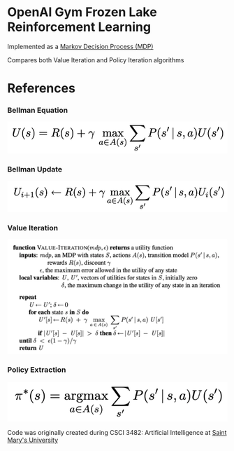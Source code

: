 # OpenAI Gym Frozen Lake Reinforcement Learning
Implemented as a [Markov Decision Process (MDP)](https://en.wikipedia.org/wiki/Markov_decision_process)

Compares both Value Iteration and Policy Iteration algorithms
# References
### Bellman Equation
![Bellman Equation](references/bellman_equation.png)
### Bellman Update
![Bellman Update](references/bellman_update.png)
### Value Iteration
![Value Iteration](references/value_iteration.png)
### Policy Extraction
![Policy Extraction](references/select_action.png)

Code was originally created during CSCI 3482: Artificial Intelligence at [Saint Mary's University](https://smu.ca)

